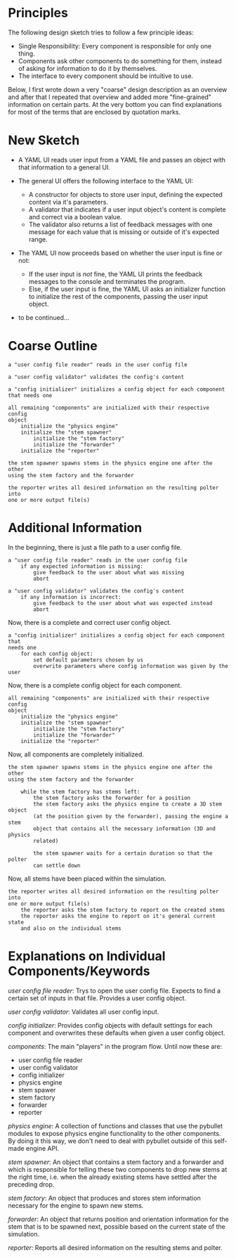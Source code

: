 # Principles

The following design sketch tries to follow a few principle ideas:

+ Single Responsibility: Every component is responsible for only one thing.
+ Components ask other components to do something for them, instead of asking
  for information to do it by themselves.
+ The interface to every component should be intuitive to use.

Below, I first wrote down a very "coarse" design description as an overview and
  after that I repeated that overview and added more "fine-grained" information
  on certain parts. At the very bottom you can find explanations for most of
  the terms that are enclosed by quotation marks.


# New Sketch

+ A YAML UI reads user input from a YAML file and passes an object with that
  information to a general UI.

+ The general UI offers the following interface to the YAML UI:
    + A constructor for objects to store user input, defining the expected
      content via it's parameters.
    + A validator that indicates if a user input object's content is complete
      and correct via a boolean value.
    + The validator also returns a list of feedback messages with one message
      for each value that is missing or outside of it's expected range.

+ The YAML UI now proceeds based on whether the user input is fine or not:
    + If the user input is *not* fine, the YAML UI prints the feedback messages
      to the console and terminates the program.
    + Else, if the user input is fine, the YAML UI asks an initializer function
      to initialize the rest of the components, passing the user input object.
      
+ to be continued...


# Coarse Outline

    a "user config file reader" reads in the user config file

    a "user config validator" validates the config's content

    a "config initializer" initializes a config object for each component
    that needs one
          
    all remaining "components" are initialized with their respective config
    object
        initialize the "physics engine"
        initialize the "stem spawner"
            initialize the "stem factory"
            initialize the "forwarder"
        initialize the "reporter"
      
    the stem spawner spawns stems in the physics engine one after the other
    using the stem factory and the forwarder
      
    the reporter writes all desired information on the resulting polter into
    one or more output file(s)
    

# Additional Information

In the beginning, there is just a file path to a user config file.

    a "user config file reader" reads in the user config file
        if any expected information is missing:
            give feedback to the user about what was missing
            abort
    
    a "user config validator" validates the config's content
        if any information is incorrect:
            give feedback to the user about what was expected instead
            abort

Now, there is a complete and correct user config object.

    a "config initializer" initializes a config object for each component that
    needs one
        for each config object:
            set default parameters chosen by us
            overwrite parameters where config information was given by the user
        
Now, there is a complete config object for each component.
        
    all remaining "components" are initialized with their respective config
    object
        initialize the "physics engine"
        initialize the "stem spawner"
            initialize the "stem factory"
            initialize the "forwarder"
        initialize the "reporter"
    
Now, all components are completely initialized.
    
    the stem spawner spawns stems in the physics engine one after the other
    using the stem factory and the forwarder
        
        while the stem factory has stems left:
            the stem factory asks the forwarder for a position
            the stem factory asks the physics engine to create a 3D stem object
            (at the position given by the forwarder), passing the engine a stem
            object that contains all the necessary information (3D and physics
            related)
            
            the stem spawner waits for a certain duration so that the polter
            can settle down
        
Now, all stems have been placed within the simulation.
    
    the reporter writes all desired information on the resulting polter into
    one or more output file(s)
        the reporter asks the stem factory to report on the created stems
        the reporter asks the engine to report on it's general current state
        and also on the individual stems


# Explanations on Individual Components/Keywords
    
*user config file reader*: Trys to open the user config file. Expects to find a
  certain set of inputs in that file. Provides a user config object.
    
*user config validator*: Validates all user config input.

*config initializer*: Provides config objects with default settings for each
  component and overwrites these defaults when given a user config object.
    
*components*: The main "players" in the program flow. Until now these are:
+ user config file reader
+ user config validator
+ config initializer
+ physics engine
+ stem spawer
+ stem factory
+ forwarder
+ reporter
    
*physics engine*: A collection of functions and classes that use the pybullet
  modules to expose physics engine functionality to the other components. By
  doing it this way, we don't need to deal with pybullet outside of this
  self-made engine API.
    
*stem spawner*: An object that contains a stem factory and a forwarder and which
  is responsible for telling these two components to drop new stems at the
  right time, i.e. when the already existing stems have settled after the
  preceding drop.

*stem factory*: An object that produces and stores stem information necessary for
  the engine to spawn new stems.
    
*forwarder*: An object that returns position and orientation information for the
  stem that is to be spawned next, possible based on the current state of the
  simulation.
    
*reporter*: Reports all desired information on the resulting stems and polter.